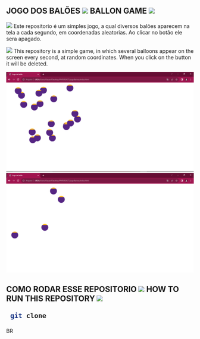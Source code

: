 <h2>JOGO DOS BALÕES <IMG src="https://static.todamateria.com.br/upload/ba/nd/bandeiradobrasil-2-cke.jpg" width="40px">
    BALLON GAME  <IMG src="https://static.mundoeducacao.uol.com.br/mundoeducacao/2022/05/bandeira-estados-unidos.jpg" width="40px">
</h2> 

<p> <IMG src="https://static.todamateria.com.br/upload/ba/nd/bandeiradobrasil-2-cke.jpg" width="40px"> Este repositorio é um simples jogo, a qual diversos balões aparecem na tela a cada segundo, em coordenadas aleatorias. Ao clicar no botão ele sera apagado.
</p>
<p> <IMG src="https://static.mundoeducacao.uol.com.br/mundoeducacao/2022/05/bandeira-estados-unidos.jpg" width="40px"> This repository is a simple game, in which several balloons appear on the screen every second, at random coordinates. When you click on the button it will be deleted.
</p>

<img src="https://raw.githubusercontent.com/KauanSundays/jogoBaloes/main/foto1.PNG">
<img src="https://raw.githubusercontent.com/KauanSundays/jogoBaloes/main/foto2.PNG">

<h2>
  COMO RODAR ESSE REPOSITORIO <IMG src="https://static.todamateria.com.br/upload/ba/nd/bandeiradobrasil-2-cke.jpg" width="40px">
  HOW TO RUN THIS REPOSITORY <IMG src="https://static.mundoeducacao.uol.com.br/mundoeducacao/2022/05/bandeira-estados-unidos.jpg" width="40px">

  ```sh
   git clone 
  ```
</h2> BR

